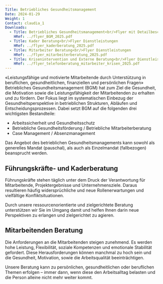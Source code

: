 ```yaml
---
Title: Betriebliches Gesundheitsmanagement
Date: 2024-01-29
Weight: 1
Contact: claudia_1
Downloads:
  - Title: Betriebliches Gesundheitsmanagement<br/>Flyer mit Detailbeschreibung
    HRef: ../flyer_BGM_2025.pdf
  - Title: Kader Beratung<br/>Flyer Dienstleistungen
    HRef: ../flyer_kaderberatung_2025.pdf
  - Title: Mitarbeiter Beratung<br/>Flyer Dienstleistungen
    HRef: ../flyer_mitarbeiterberatung_2025.pdf
  - Title: Krisenintervention und Externe Beratung<br/>Flyer Dienstleistungen
    HRef: ../flyer_telefonberatung_mitarbeiter_krisen_2025.pdf
---
```

«Leistungsfähige und motivierte Mitarbeitende durch Unterstützung in beruflichen, gesundheitlichen, finanziellen und persönlichen Fragen»
Betriebliches Gesundheitsmanagement (BGM) hat zum Ziel die Gesundheit, die Motivation sowie die Leistungsfähigkeit der Mitarbeitenden zu erhalten und zu fördern. Der Fokus liegt im systematischen Einbezug der Gesundheitsperspektive in betrieblichen Strukturen, Abläufen und Entscheidungsprozessen. Dabei setzt BGM auf die folgenden drei wichtigsten Bestandteile:

- Arbeitssicherheit und Gesundheitsschutz
- Betriebliche Gesundheitsförderung / Betriebliche Mitarbeiterberatung
- Case Management / Absenzmanagement

Das Angebot des betrieblichen Gesundheitsmanagements kann sowohl als generelles Mandat (pauschal), als auch als Einzelmandat (fallbezogen) beansprucht werden.

## Führungskräfte- und Kaderberatung

Führungskräfte stehen täglich unter dem Druck der Verantwortung für Mitarbeitende, Projektergebnisse und Unternehmensziele. Daraus resultieren häufig widersprüchliche und neue Rollenerwartungen und vielfältige Konfliktsituationen.

Durch unsere ressourcenorientierte und zielgerichtete Beratung unterstützen wir Sie im Umgang damit und helfen Ihnen darin neue Perspektiven zu erlangen und zielgerichtet zu agieren.

## Mitarbeitenden Beratung

Die Anforderungen an die Mitarbeitenden steigen zunehmend. Es werden hohe Leistung, Flexibilität, soziale Kompetenzen und emotionale Stabilität gefordert. Diese Herausforderungen können manchmal zu hoch sein und die Gesundheit, Motivation, sowie die Arbeitsqualität beeinträchtigen.

Unsere Beratung kann zu persönlichen, gesundheitlichen oder beruflichen Themen erfolgen – immer dann, wenn diese den Arbeitsalltag belasten und die Person alleine nicht mehr weiter kommt.
